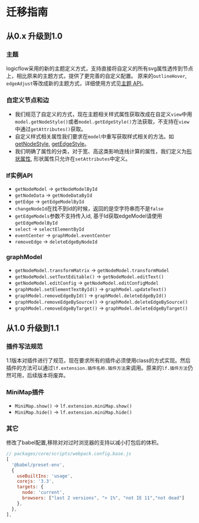 # 迁移指南

## 从0.x 升级到1.0

### 主题

logicflow采用的新的主题定义方式，支持直接将自定义的所有svg属性透传到节点上，相比原来的主题方式，提供了更完善的自定义配置。
原来的`outlineHover`, `edgeAdjust`等改成新的主题方式，详细使用方式见[主题 API](api/themeApi.html)。

### 自定义节点和边

- 我们规范了自定义的方式，现在主题相关样式属性获取改成在自定义`view`中用`model.getNodeStyle()`或者`model.getEdgeStyle()`方法获取，不支持在`view`中通过`getAttributes()`获取。
- 自定义样式相关属性我们要求在`model`中重写获取样式相关的方法。如[getNodeStyle](/api/nodeModelApi.html#样式属性), [getEdgeStyle](/api/edgeModelApi.html#样式属性)。
- 我们明确了属性的分类，对于宽、高这类影响连线计算的属性，我们定义为[形状属性](/api/nodeModelApi.html#形状属性), 形状属性只允许在`setAttributes`中定义。

### lf实例API

- `getNodeModel` -> `getNodeModelById`
- `getNodeData` -> `getNodeDataById`
- `getEdge` -> `getEdgeModelById`
- `changeNodeId`在找不到id的时候，返回的是空字符串而不是`false`
- `getEdgeModels`参数不支持传入id, 基于Id获取edgeModel请使用`getEdgeModelById`
- `select` -> `selectElementById`
- `eventCenter` -> `graphModel.eventCenter`
- `removeEdge` -> `deleteEdgeByNodeId`

### graphModel

- `getNodeModel.transformMatrix` -> `getNodeModel.transformModel`
- `getNodeModel.setTextEditable()` -> `getNodeModel.editText()`
- `getNodeModel.editConfig` -> `getNodeModel.editConfigModel`
- `graphModel.setElementTextById()` -> `graphModel.updateText()`
- `graphModel.removeEdgeById()` -> `graphModel.deleteEdgeById()`
- `graphModel.removeEdgeBySource()` -> `graphModel.deleteEdgeBySource()`
- `graphModel.removeEdgeByTarget()` -> `graphModel.deleteEdgeByTarget()`

## 从1.0 升级到1.1

### 插件写法规范

1.1版本对插件进行了规范，现在要求所有的插件必须使用class的方式实现。然后插件的方法可以通过`lf.extension.插件名称.插件方法`来调用。原来的`lf.插件方法`仍然可用，后续版本将废弃。

### MiniMap插件

- `MiniMap.show()` -> `lf.extension.miniMap.show()`
- `MiniMap.hide()` -> `lf.extension.miniMap.hide()`

### 其它

修改了babel配置,移除对对过时浏览器的支持以减小打包后的体积。

```js
// packages/core/scripts/webpack.config.base.js
[
  '@babel/preset-env',
  {
    useBuiltIns: 'usage',
    corejs: '3.3',
    targets: {
      node: 'current', 
      browsers: ["last 2 versions", "> 1%", "not IE 11","not dead"]
    },
  },
],
```
